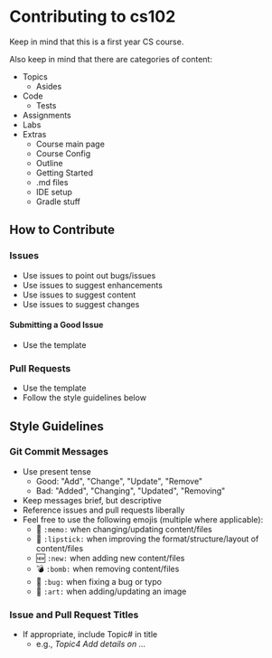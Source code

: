 # Contributing to cs102

Keep in mind that this is a first year CS course. 

Also keep in mind that there are categories of content:
* Topics
  * Asides
* Code
  * Tests
* Assignments
* Labs
* Extras
  * Course main page
  * Course Config
  * Outline
  * Getting Started
  * .md files
  * IDE setup
  * Gradle stuff

## How to Contribute
### Issues
* Use issues to point out bugs/issues
* Use issues to suggest enhancements
* Use issues to suggest content
* Use issues to suggest changes

#### Submitting a Good Issue
* Use the template

### Pull Requests
* Use the template
* Follow the style guidelines below

## Style Guidelines
### Git Commit Messages
* Use present tense
    * Good: "Add", "Change", "Update", "Remove"
    * Bad: "Added", "Changing", "Updated", "Removing"
* Keep messages brief, but descriptive
* Reference issues and pull requests liberally
* Feel free to use the following emojis (multiple where applicable):
    * :memo: `:memo:` when changing/updating content/files
    * :lipstick: `:lipstick:` when improving the format/structure/layout of content/files    
    * :new: `:new:` when adding new content/files
    * :bomb: `:bomb:` when removing content/files
    * :bug: `:bug:` when fixing a bug or typo
    * :art: `:art:` when adding/updating an image
  
### Issue and Pull Request Titles
* If appropriate, include Topic# in title
  * e.g., _Topic4 Add details on ..._ 
